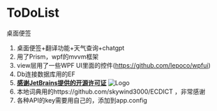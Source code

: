 # ToDoList
桌面便签
1. 桌面便签+翻译功能+天气查询+chatgpt
2. 用了Prism，wpf的mvvm框架
3. view层用了一些WPF UI里面的控件(https://github.com/lepoco/wpfui)
4. Db连接数据库用的EF
5. **[感谢JetBrains提供的开源许可证](https://jb.gg/OpenSource)** ![Logo](https://resources.jetbrains.com/storage/products/company/brand/logos/jb_beam.png)
6. 本地词典用的https://github.com/skywind3000/ECDICT ，非常感谢
7. 各种API的key需要用自己的，添加到app.config

